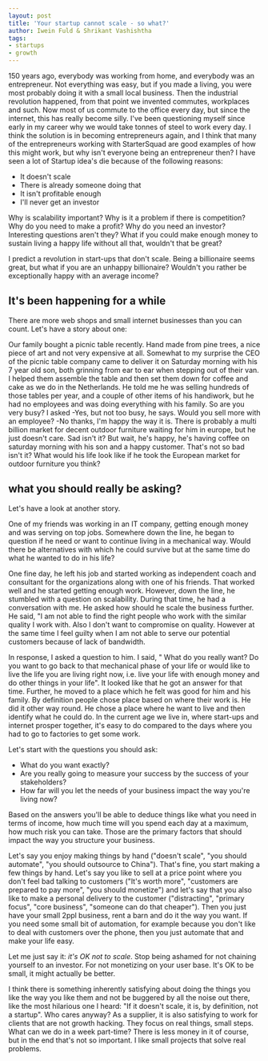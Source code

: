 ```yaml
---
layout: post
title: 'Your startup cannot scale - so what?'
author: Iwein Fuld & Shrikant Vashishtha
tags:
- startups
- growth
---
```


150 years ago, everybody was working from home, and everybody was an entrepreneur. Not everything was easy, but if you made a living, you were most probably doing it with a small local business. Then the industrial revolution happened, from that point we invented commutes, workplaces and such. Now most of us commute to the office every day, but since the internet, this has really become silly. I've been questioning myself since early in my career why we would take tonnes of steel to work every day. I think the solution is in becoming entrepreneurs again, and I think that many of the entrepreneurs working with StarterSquad are good examples of how this might work, but why isn't everyone being an entrepreneur then? I have seen a lot of Startup idea's die because of the following reasons:
    
- It doesn't scale
- There is already someone doing that
- It isn't profitable enough
- I'll never get an investor

Why is scalability important? Why is it a problem if there is competition? Why do you need to make a profit? Why do you need an investor? Interesting questions aren't they? What if you could make enough money to sustain living a happy life without all that, wouldn't that be great?

I predict a revolution in start-ups that don't scale. Being a billionaire seems great, but what if you are an unhappy billionaire? Wouldn't you rather be exceptionally happy with an average income?

## It's been happening for a while

There are more web shops and small internet businesses than you can count. Let's have a story about one:

Our family bought a picnic table recently. Hand made from pine trees, a nice piece of art and not very expensive at all. Somewhat to my surprise the CEO of the picnic table company came to deliver it on Saturday morning with his 7 year old son, both grinning from ear to ear when stepping out of their van. I helped them assemble the table and then set them down for coffee and cake as we do in the Netherlands. He told me he was selling hundreds of those tables per year, and a couple of other items of his handiwork, but he had no employees and was doing everything with his family. So are you very busy? I asked -Yes, but not too busy, he says. Would you sell more with an employee? -No thanks, I'm happy the way it is. There is probably a multi billion market for decent outdoor furniture waiting for him in europe, but he just doesn't care. Sad isn't it? But wait, he's happy, he's having coffee on saturday morning with his son and a happy customer. That's not so bad isn't it? What would his life look like if he took the European market for outdoor furniture you think?

## what you should really be asking?

Let's have a look at another story.

One of my friends was working in an IT company, getting enough money and was serving on top jobs. Somewhere down the line, he began to question if  he need or want to continue living in a mechanical way. Would there be alternatives with which he could survive but at the same time do what he wanted to do in his life? 

One fine day, he left his job and started working as independent coach and consultant for the organizations along with one of his friends. That worked well and he started getting enough work. However, down the line, he stumbled with a question on scalability. During that time, he had a conversation with me.  He asked how should he scale the business further. He said, "I am not able to find the right people who work with the similar quality I work with. Also I don't want to compromise on quality. However at the same time I feel guilty when I am not able to serve our potential customers because of lack of bandwidth. 

In response, I asked a question to him. I said, " What do you really want? Do you want to go back to that mechanical phase of your life or would like to live the life you are living right now, i.e. live your life with enough money and do other things in your life". It looked like that he got an answer for that time. Further, he moved to a place which he felt was good for him and his family. By definition people chose place based on where their work is. He did it other way round. He chose a place where he want to live and then identify what he could do. In the current age we live in, where start-ups and internet prosper together, 
it's easy to do compared to the days where you had to go to factories to get some work.

Let's start with the questions you should ask:

- What do you want exactly? 
- Are you really going to measure your success by the success of your stakeholders? 
- How far will you let the needs of your business impact the way you're living now?

Based on the answers you'll be able to deduce things like what you need in terms of income, how much time will you spend each day at a maximum, how much risk you can take. Those are the primary factors that should impact the way you structure your business. 

Let's say you enjoy making things by hand ("doesn't scale", "you should automate", "you should outsource to China"). That's fine, you start making a few things by hand. Let's say you like to sell at a price point where you don't feel bad talking to customers ("It's worth more", "customers are prepared to pay more", "you should monetize") and let's say that you also like to make a personal delivery to the customer ("distracting", "primary focus", "core business", "someone can do that cheaper"). Then you just have your small 2ppl business, rent a barn and do it the way you want. If you need some small bit of automation, for example because you don't like to deal with customers over the phone, then you just automate that and make your life easy.

Let me just say it: _it's OK not to scale_. Stop being ashamed for not chaining yourself to an investor. For not 
monetizing on your user base. It's OK to be small, it might actually be better.

I think there is something inherently satisfying about doing the things you like the way you like them and not be buggered by all the noise out there, like the most hilarious one I heard: "If it doesn't scale, it is, by definition, not a startup". Who cares anyway? As a supplier, it is also satisfying to work for clients that are not growth hacking. They focus on real things, small steps. What can we do in a week part-time? There is less money in it of course, but in the end that's not so important. I like small projects that solve real problems.
